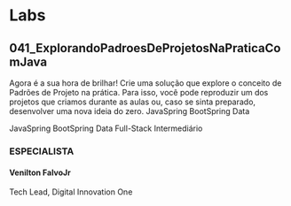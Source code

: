 # Labs

## 041_ExplorandoPadroesDeProjetosNaPraticaComJava

Agora é a sua hora de brilhar! Crie uma solução que explore o conceito de Padrões de Projeto na prática. Para isso, você pode reproduzir um dos projetos que criamos durante as aulas ou, caso se sinta preparado, desenvolver uma nova ideia do zero.  JavaSpring BootSpring Data 

JavaSpring BootSpring Data
Full-Stack Intermediário 

### ESPECIALISTA

#### Venilton FalvoJr
Tech Lead, Digital Innovation One
